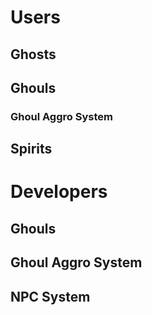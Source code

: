 # Users

## Ghosts

## Ghouls

### Ghoul Aggro System

## Spirits

# Developers

## Ghouls

## Ghoul Aggro System

## NPC System

